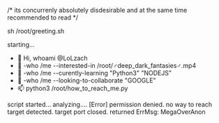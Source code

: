 /*
its concurrenly absolutely disdesirable and at the same time recommended to read
*/

sh /root/greeting.sh

starting...

- 👋 Hi, whoami @LoLzach
- 👀 -who /me --interested-in /root/♂deep_dark_fantasies♂.mp4
- 🌱 -who /me --curently-learning "Python3" "NODEJS"
- 💞️ -who /me --looking-to-collaborate "GOOGLE"
- 📫 python3 /root/how_to_reach_me.py

script started...
analyzing....
[Error] permission denied. no way to reach target detected. target port closed.
returned ErrMsg: MegaOverAnon
